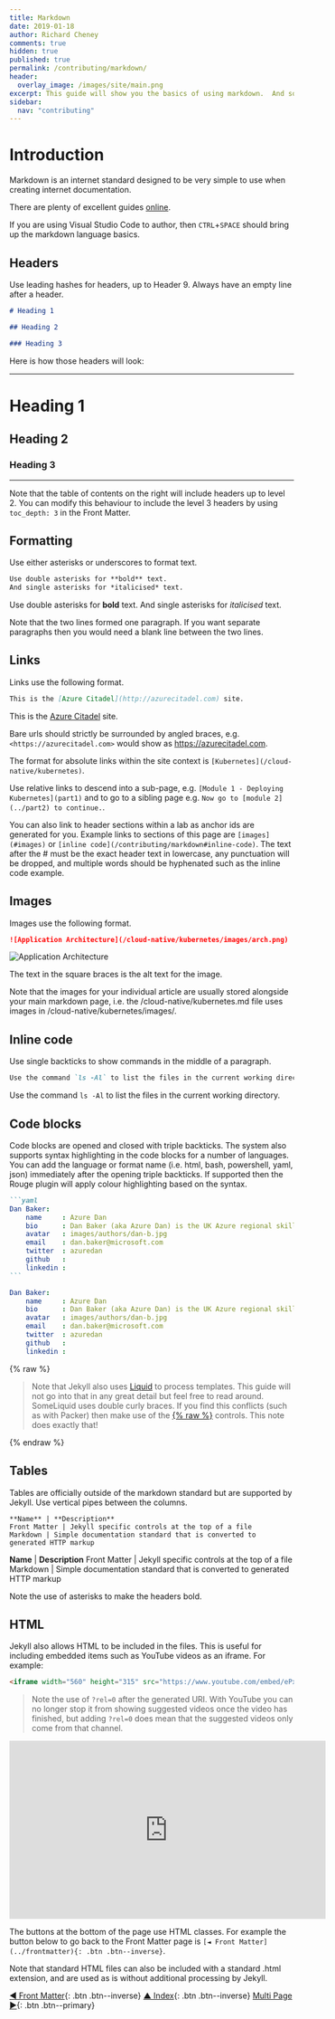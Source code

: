 ```yaml
---
title: Markdown
date: 2019-01-18
author: Richard Cheney
comments: true
hidden: true
published: true
permalink: /contributing/markdown/
header:
  overlay_image: /images/site/main.png
excerpt: This guide will show you the basics of using markdown.  And some html tricks to use outside of standard markdown support.
sidebar:
  nav: "contributing"
---
```


# Introduction

Markdown is an internet standard designed to be very simple to use when creating internet documentation.

There are plenty of excellent guides [online](https://github.com/adam-p/markdown-here/wiki/Markdown-Cheatsheet).

If you are using Visual Studio Code to author, then `CTRL`+`SPACE` should bring up the markdown language basics.

## Headers

Use leading hashes for headers, up to Header 9. Always have an empty line after a header.

```markdown
# Heading 1

## Heading 2

### Heading 3
```

Here is how those headers will look:

-----------------------

# Heading 1

## Heading 2

### Heading 3

-----------------------

Note that the table of contents on the right will include headers up to level 2. You can modify this behaviour to include the level 3 headers by using `toc_depth: 3` in the Front Matter.

## Formatting

Use either asterisks or underscores to format text.

```markdown
Use double asterisks for **bold** text.
And single asterisks for *italicised* text.
```

Use double asterisks for **bold** text.
And single asterisks for *italicised* text.

Note that the two lines formed one paragraph.  If you want separate paragraphs then you would need a blank line between the two lines.

## Links

Links use the following format.

```markdown
This is the [Azure Citadel](http://azurecitadel.com) site.
```

This is the [Azure Citadel](http://azurecitadel.com) site.

Bare urls should strictly be surrounded by angled braces, e.g. `<https://azurecitadel.com>` would show as <https://azurecitadel.com>.

The format for absolute links within the site context is `[Kubernetes](/cloud-native/kubernetes)`.

Use relative links to descend into a sub-page, e.g. `[Module 1 - Deploying Kubernetes](part1)` and to go to a sibling page e.g. `Now go to [module 2](../part2) to continue.`.

You can also link to header sections within a lab as anchor ids are generated for you. Example links to sections of this page are `[images](#images)` or `[inline code](/contributing/markdown#inline-code)`. The text after the # must be the exact header text in lowercase, any punctuation will be dropped, and multiple words should be hyphenated such as the inline code example.

## Images

Images use the following format.

```markdown
![Application Architecture](/cloud-native/kubernetes/images/arch.png)
```

![Application Architecture](/cloud-native/kubernetes/images/arch.png)

The text in the square braces is the alt text for the image.

Note that the images for your individual article are usually stored alongside your main markdown page, i.e. the /cloud-native/kubernetes.md file uses images in /cloud-native/kubernetes/images/.

## Inline code

Use single backticks to show commands in the middle of a paragraph.

```markdown
Use the command `ls -Al` to list the files in the current working directory.
```

Use the command `ls -Al` to list the files in the current working directory.

## Code blocks

Code blocks are opened and closed with triple backticks. The system also supports syntax highlighting in the code blocks for a number of languages.  You can add the language or format name (i.e. html, bash, powershell, yaml, json) immediately after the opening triple backticks.  If supported then the Rouge plugin will apply colour highlighting based on the syntax.

````markdown
```yaml
Dan Baker:
    name     : Azure Dan
    bio      : Dan Baker (aka Azure Dan) is the UK Azure regional skills evangelist
    avatar   : images/authors/dan-b.jpg
    email    : dan.baker@microsoft.com
    twitter  : azuredan
    github   :
    linkedin :
```
````

```yaml
Dan Baker:
    name     : Azure Dan
    bio      : Dan Baker (aka Azure Dan) is the UK Azure regional skills evangelist
    avatar   : images/authors/dan-b.jpg
    email    : dan.baker@microsoft.com
    twitter  : azuredan
    github   :
    linkedin :
```

{% raw %}

> Note that Jekyll also uses [Liquid](https://jekyllrb.com/docs/liquid/) to process templates.  This guide will not go into that in any great detail but feel free to read around.  SomeLiquid uses double curly braces.  If you find this conflicts (such as with Packer) then make use of the [{% raw %}](https://shopify.github.io/liquid/tags/raw/) controls.  This note does exactly that!

{% endraw %}

## Tables

Tables are officially outside of the markdown standard but are supported by Jekyll.  Use vertical pipes between the columns.

```text
**Name** | **Description**
Front Matter | Jekyll specific controls at the top of a file
Markdown | Simple documentation standard that is converted to generated HTTP markup
```

**Name** | **Description**
Front Matter | Jekyll specific controls at the top of a file
Markdown | Simple documentation standard that is converted to generated HTTP markup

Note the use of asterisks to make the headers bold.

## HTML

Jekyll also allows HTML to be included in the files. This is useful for including embedded items such as YouTube videos as an iframe. For example:

```html
<iframe width="560" height="315" src="https://www.youtube.com/embed/ePxAH5YBKP4?rel=0" frameborder="0" allow="autoplay; encrypted-media" allowfullscreen></iframe>
```

> Note the use of `?rel=0` after the generated URI. With YouTube you can no longer stop it from showing suggested videos once the video has finished, but adding `?rel=0` does mean that the suggested videos only come from that channel.

<iframe width="560" height="315" src="https://www.youtube.com/embed/ePxAH5YBKP4?rel=0" frameborder="0" allow="autoplay; encrypted-media" allowfullscreen></iframe>

The buttons at the bottom of the page use HTML classes. For example the button below to go back to the Front Matter page is `[◄ Front Matter](../frontmatter){: .btn .btn--inverse}`.

Note that standard HTML files can also be included with a standard .html extension, and are used as is without additional processing by Jekyll.

[◄ Front Matter](../frontmatter){: .btn .btn--inverse} [▲ Index](../#index){: .btn .btn--inverse} [Multi Page ►](../multipage){: .btn .btn--primary}
